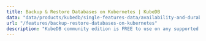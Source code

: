 ```yaml
---
title: Backup & Restore Databases on Kubernetes | KubeDB
data: "data/products/kubedb/single-features-data/availability-and-durability.json"
url: "/features/backup-restore-databases-on-kubernetes"
description: "KubeDB community edition is FREE to use on any supported Kubernetes engines. You can deploy and manage your database on Kubernetes FREE."
---
```

